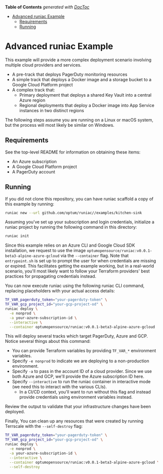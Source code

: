 <!-- START doctoc generated TOC please keep comment here to allow auto update -->
<!-- DON'T EDIT THIS SECTION, INSTEAD RE-RUN doctoc TO UPDATE -->
**Table of Contents**  *generated with [DocToc](https://github.com/thlorenz/doctoc)*

- [Advanced runiac Example](#advanced-runiac-example)
  - [Requirements](#requirements)
  - [Running](#running)

<!-- END doctoc generated TOC please keep comment here to allow auto update -->

# Advanced runiac Example

This example will provide a more complex deployment scenario involving multiple cloud providers and services.
* A pre-track that deploys PagerDuty monitoring resources
* A simple track that deploys a Docker image and a storage bucket to a Google Cloud Platform project
* A complex track that:
  * Primary deployment that deploys a shared Key Vault into a central Azure region
  * Regional deployments that deploy a Docker image into App Service instances in two distinct regions

The following steps assume you are running on a Linux or macOS system, but the process will most likely be similar on Windows.

## Requirements

See the top-level README for information on obtaining these items:

- An Azure subscription
- A Google Cloud Platform project
- A PagerDuty account

## Running

If you did not clone this repository, you can have runiac scaffold a copy of this example by running:

```bash
runiac new --url github.com/optum/runiac//examples/kitchen-sink
```

Assuming you've set up your subscription and login credentials, initialize a runiac project by running the following command in this
directory:

```bash
runiac init
```

Since this example relies on an Azure CLI and Google Cloud SDK installation, we request to use the image `optumopensource/runiac:v0.0.1-beta3-alpine-azure-gcloud` via the `--container` flag.
Note that `entrypoint.sh` is set up to prompt the user for when credentials are missing or expired. This facilitates getting the example working,
but in a real-world scenario, you'll most likely want to follow your Terraform providers' best practices for propagating credentials instead.

You can now execute runiac using the following runiac CLI command, replacing placeholders with your actual access details:

```bash
TF_VAR_pagerduty_token="your-pagerduty-token" \
TF_VAR_gcp_project_id="your-gcp-project-od" \
runiac deploy \
  -e nonprod \
  -a your-azure-subscription-id \
  --interactive \
  --container optumopensource/runiac:v0.0.1-beta3-alpine-azure-gcloud
```

This will deploy several tracks which target PagerDuty, Azure and GCP. Notice several things about this command:
* You can provide Terraform variables by providing `TF_VAR_*` environment variables.
* Specify `-e nonprod` to indicate we are deploying to a non-production environment.
* Specify `-a` to pass in the account ID of a cloud provider. Since we use both Azure and GCP, we'll provide the Azure subscription ID here.
* Specify `--interactive` to run the runiac container in interactive mode (we need this to interact with the various CLIs).
  * In a CI/CD context, you'll want to run without this flag and instead provide credentials using environment variables instead.

Review the output to validate that your infrastructure changes have been deployed.

Finally, You can clean up any resources that were created by running Terrscale with the `--self-destroy` flag:

```bash
TF_VAR_pagerduty_token="your-pagerduty-token" \
TF_VAR_gcp_project_id="your-gcp-project-od" \
runiac deploy \
  -e nonprod \
  -a your-azure-subscription-id \
  --interactive \
  --container optumopensource/runiac:v0.0.1-beta3-alpine-azure-gcloud \
  --self-destroy
```
